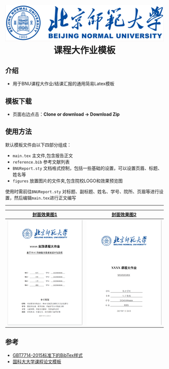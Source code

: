 

<h1 align="center">
  <a href="https://github.com/XiaoZhou2024/BNU_Latex_Template">
    <img alt="BNU_Latex_Template" src="https://github.com/XiaoZhou2024/BNU_Latex_Template/blob/main/figures/bnu_logo.png"  />
  </a>

  <br />
 课程大作业模板

</h1>


## 介绍
- 用于BNU课程大作业/结课汇报的通用简易Latex模板

## 模板下载

* 页面右边点击：**Clone or download -> Download Zip**


## 使用方法
默认模板文件由以下四部分组成：

- `main.tex` 主文件,包含报告正文
- `reference.bib` 参考文献列表
- `BNUReport.sty` 文档格式控制，包括一些基础的设置，可以设置页眉、标题、姓名等
- `figures` 放置图片的文件夹,包含院校LOGO和效果预览图

使用时需前往`BNUReport.sty` 对标题、副标题、姓名、学号、院所、页眉等进行设置，然后编辑`main.tex`进行正文编写

---------

|  [封面效果图1](https://github.com/XiaoZhou2024/BNU_Latex_Template/blob/main/figures/index1.png) |  [封面效果图2](https://github.com/XiaoZhou2024/BNU_Latex_Template/blob/main/figures/index2.png)| 
|:---:|:---:|
| ![Résumé](https://github.com/XiaoZhou2024/BNU_Latex_Template/blob/main/figures/index1.png) | ![Résumé](https://github.com/XiaoZhou2024/BNU_Latex_Template/blob/main/figures/index2.png)| 

## 参考

+ [GBT7714-2015标准下的BibTex样式](https://github.com/zepinglee/gbt7714-bibtex-style)
+ [国科大大学课程论文模板](https://github.com/jweihe/UCAS_Latex_Template)

